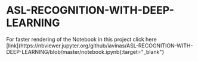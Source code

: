 # ASL-RECOGNITION-WITH-DEEP-LEARNING
<p>
  For faster rendering of the Notebook in this project click here
  <br>
  [link](https://nbviewer.jupyter.org/github/iavinas/ASL-RECOGNITION-WITH-DEEP-LEARNING/blob/master/notebook.ipynb{:target="_blank"}
</a>
</p>
